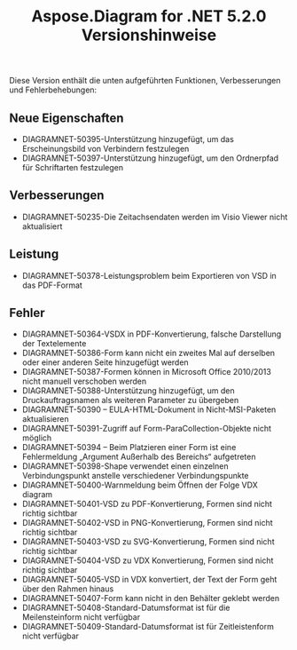 ﻿---
title: Aspose.Diagram for .NET 5.2.0 Versionshinweise
type: docs
weight: 80
url: /de/net/aspose-diagram-for-net-5-2-0-release-notes/
---
Diese Version enthält die unten aufgeführten Funktionen, Verbesserungen und Fehlerbehebungen:
## **Neue Eigenschaften**
- DIAGRAMNET-50395-Unterstützung hinzugefügt, um das Erscheinungsbild von Verbindern festzulegen
- DIAGRAMNET-50397-Unterstützung hinzugefügt, um den Ordnerpfad für Schriftarten festzulegen
## **Verbesserungen**
- DIAGRAMNET-50235-Die Zeitachsendaten werden im Visio Viewer nicht aktualisiert
## **Leistung**
- DIAGRAMNET-50378-Leistungsproblem beim Exportieren von VSD in das PDF-Format
## **Fehler**
- DIAGRAMNET-50364-VSDX in PDF-Konvertierung, falsche Darstellung der Textelemente
- DIAGRAMNET-50386-Form kann nicht ein zweites Mal auf derselben oder einer anderen Seite hinzugefügt werden
- DIAGRAMNET-50387-Formen können in Microsoft Office 2010/2013 nicht manuell verschoben werden
- DIAGRAMNET-50388-Unterstützung hinzugefügt, um den Druckauftragsnamen als weiteren Parameter zu übergeben
- DIAGRAMNET-50390 – EULA-HTML-Dokument in Nicht-MSI-Paketen aktualisieren
- DIAGRAMNET-50391-Zugriff auf Form-ParaCollection-Objekte nicht möglich
- DIAGRAMNET-50394 – Beim Platzieren einer Form ist eine Fehlermeldung „Argument Außerhalb des Bereichs“ aufgetreten
- DIAGRAMNET-50398-Shape verwendet einen einzelnen Verbindungspunkt anstelle verschiedener Verbindungspunkte
- DIAGRAMNET-50400-Warnmeldung beim Öffnen der Folge VDX diagram
- DIAGRAMNET-50401-VSD zu PDF-Konvertierung, Formen sind nicht richtig sichtbar
- DIAGRAMNET-50402-VSD in PNG-Konvertierung, Formen sind nicht richtig sichtbar
- DIAGRAMNET-50403-VSD zu SVG-Konvertierung, Formen sind nicht richtig sichtbar
- DIAGRAMNET-50404-VSD zu VDX Konvertierung, Formen sind nicht richtig sichtbar
- DIAGRAMNET-50405-VSD in VDX konvertiert, der Text der Form geht über den Rahmen hinaus
- DIAGRAMNET-50407-Form kann nicht in den Behälter geklebt werden
- DIAGRAMNET-50408-Standard-Datumsformat ist für die Meilensteinform nicht verfügbar
- DIAGRAMNET-50409-Standard-Datumsformat ist für Zeitleistenform nicht verfügbar
